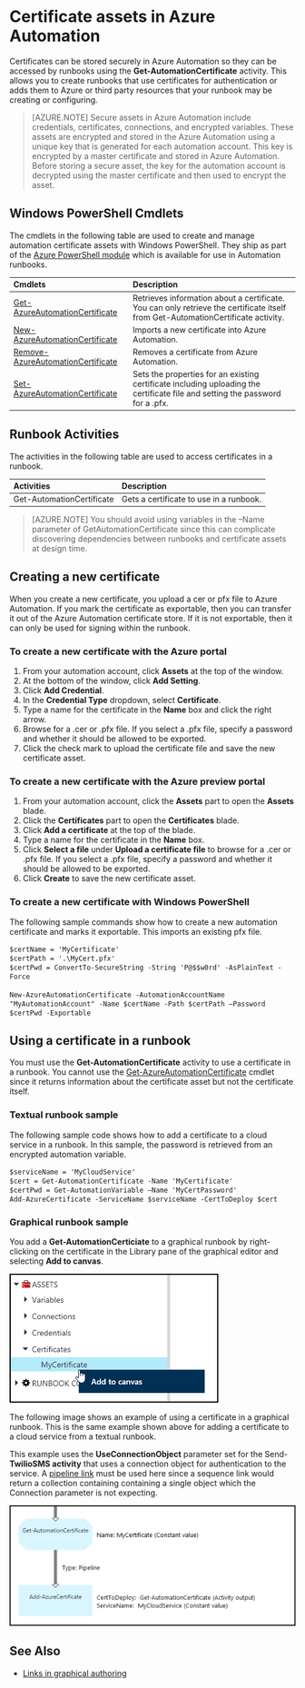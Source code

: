 <properties 
   pageTitle="Certificate assets in Azure Automation"
   description="Certificates can be stored securely in Azure Automation so they can be accessed by runbooks to authenticate against Azure and third party resources.  This article explains the details of certificates and how to work with them in both textual and graphical authoring."
   services="automation"
   documentationCenter=""
   authors="bwren"
   manager="stevenka"
   editor="tysonn" />
<tags 
   ms.service="automation"
   ms.devlang="na"
   ms.topic="article"
   ms.tgt_pltfrm="na"
   ms.workload="infrastructure-services"
   ms.date="06/14/2015"
   ms.author="bwren" />

# Certificate assets in Azure Automation

Certificates can be stored securely in Azure Automation so they can be accessed by runbooks using the **Get-AutomationCertificate** activity. This allows you to create runbooks that use certificates for authentication or adds them to Azure or third party resources that your runbook may be creating or configuring.

>[AZURE.NOTE] Secure assets in Azure Automation include credentials, certificates, connections, and encrypted variables. These assets are encrypted and stored in the Azure Automation using a unique key that is generated for each automation account. This key is encrypted by a master certificate and stored in Azure Automation. Before storing a secure asset, the key for the automation account is decrypted using the master certificate and then used to encrypt the asset.

## Windows PowerShell Cmdlets

The cmdlets in the following table are used to create and manage automation certificate assets with Windows PowerShell. They ship as part of the [Azure PowerShell module](../powershell-install-configure.md) which is available for use in Automation runbooks.

|Cmdlets|Description|
|:---|:---|
|[Get-AzureAutomationCertificate](http://msdn.microsoft.com/library/dn913765.aspx)|Retrieves information about a certificate. You can only retrieve the certificate itself from Get-AutomationCertificate activity.|
|[New- AzureAutomationCertificate](http://msdn.microsoft.com/library/dn913764.aspx)|Imports a new certificate into Azure Automation.|
|[Remove- AzureAutomationCertificate](http://msdn.microsoft.com/library/dn913773.aspx)|Removes a certificate from Azure Automation.|
|[Set- AzureAutomationCertificate](http://msdn.microsoft.com/library/dn913763.aspx)|Sets the properties for an existing certificate including uploading the certificate file and setting the password for a .pfx.|

## Runbook Activities

The activities in the following table are used to access certificates in a runbook.

|Activities|Description|
|:---|:---|
|Get-AutomationCertificate|Gets a certificate to use in a runbook.|

>[AZURE.NOTE] You should avoid using variables in the –Name parameter of GetAutomationCertificate since this can complicate discovering dependencies between runbooks and certificate assets at design time.

## Creating a new certificate

When you create a new certificate, you upload a cer or pfx file to Azure Automation. If you mark the certificate as exportable, then you can transfer it out of the Azure Automation certificate store. If it is not exportable, then it can only be used for signing within the runbook.

### To create a new certificate with the Azure portal

1. From your automation account, click **Assets** at the top of the window.
1. At the bottom of the window, click **Add Setting**.
1. Click **Add Credential**.
2. In the **Credential Type** dropdown, select **Certificate**.
3. Type a name for the certificate in the **Name** box and click the right arrow.
4. Browse for a .cer or .pfx file.  If you select a .pfx file, specify a password and whether it should be allowed to be exported.
1. Click the check mark to upload the certificate file and save the new certificate asset.


### To create a new certificate with the Azure preview portal

1. From your automation account, click the **Assets** part to open the **Assets** blade.
1. Click the **Certificates** part to open the **Certificates** blade.
1. Click **Add a certificate** at the top of the blade.
2. Type a name for the certificate in the **Name** box.
2. Click **Select a file** under **Upload a certificate file** to browse for a .cer or .pfx file.  If you select a .pfx file, specify a password and whether it should be allowed to be exported.
1. Click **Create** to save the new certificate asset.


### To create a new certificate with Windows PowerShell

The following sample commands show how to create a new automation certificate and marks it exportable. This imports an existing pfx file.

	$certName = 'MyCertificate'
	$certPath = '.\MyCert.pfx'
	$certPwd = ConvertTo-SecureString -String 'P@$$w0rd' -AsPlainText -Force
	
	New-AzureAutomationCertificate -AutomationAccountName "MyAutomationAccount" -Name $certName -Path $certPath –Password $certPwd -Exportable

## Using a certificate in a runbook

You must use the **Get-AutomationCertificate** activity to use a certificate in a runbook. You cannot use the [Get-AzureAutomationCertificate](http://msdn.microsoft.com/library/dn913765.aspx) cmdlet since it returns information about the certificate asset but not the certificate itself.

### Textual runbook sample

The following sample code shows how to add a certificate to a cloud service in a runbook. In this sample, the password is retrieved from an encrypted automation variable.

	$serviceName = 'MyCloudService'
	$cert = Get-AutomationCertificate -Name 'MyCertificate'
	$certPwd = Get-AutomationVariable –Name 'MyCertPassword'
	Add-AzureCertificate -ServiceName $serviceName -CertToDeploy $cert

### Graphical runbook sample

You add a **Get-AutomationCerticiate** to a graphical runbook by right-clicking on the certificate in the Library pane of the graphical editor and selecting **Add to canvas**.

![](media/automation-certificates/certificate-add-canvas.png)

The following image shows an example of using a certificate in a graphical runbook.  This is the same example shown above for adding a certificate to a cloud service from a textual runbook.  

This example uses the **UseConnectionObject** parameter set for the Send-**TwilioSMS activity** that uses a connection object for authentication to the service.  A [pipeline link](automation-graphical-authoring-intro.md#links-and-workflow) must be used here since a sequence link would return a collection containing containing a single object which the Connection parameter is not expecting.

![](media/automation-certificates/add-certificate.png)


## See Also

- [Links in graphical authoring](automation-graphical-authoring-intro.md#links-and-workflow) 